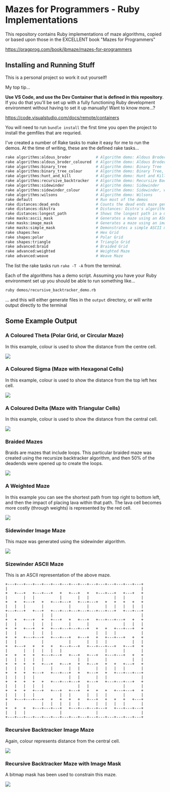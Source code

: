 # Mazes for Programmers - Ruby Implementations

This repository contains Ruby implementations of maze algorithms, copied or based upon those in the EXCELLENT book "Mazes for Programmers"

<https://pragprog.com/book/jbmaze/mazes-for-programmers> 

## Installing and Running Stuff

This is a personal project so work it out yourself! 

My top tip...

**Use VS Code, and use the Dev Container that is defined in this repository**. If you do that you'll be set up with a fully functioning Ruby development environment without having to set it up manually! Want to know more...?

<https://code.visualstudio.com/docs/remote/containers>

You will need to run `bundle install` the first time you open the project to install the gemfiles that are requried.

I've created a number of Rake tasks to make it easy for me to run the demos. At the time of writing, these are the defined rake tasks...

``` bash
rake algorithms:aldous_broder           # Algorithm demo: Aldous Broder
rake algorithms:aldous_broder_coloured  # Algorithm demo: Aldous Broder, with colour
rake algorithms:binary_tree             # Algorithm demo: Binary Tree
rake algorithms:binary_tree_colour      # Algorithm demo: Binary Tree, with colour
rake algorithms:hunt_and_kill           # Algorithm demo: Hunt and Kill
rake algorithms:recursive_backtracker   # Algorithm demo: Recursize Backtracker
rake algorithms:sidewinder              # Algorithm demo: Sidewinder
rake algorithms:sidewinder_colour       # Algorithm demo: Sidewinder, with colour
rake algorithms:wilsons                 # Algorithm demo: Wilsons
rake default                            # Run most of the demos
rake distances:dead_ends                # Counts the dead ends maze generated with a selection of algoritms
rake distances:dikstra                  # Distances: Distra's algorithm
rake distances:longest_path             # Shows the longest path in a maze
rake masks:ascii_mask                   # Generates a maze using an ASCII mask
rake masks:image_mask                   # Generates a maze using an image mask
rake masks:simple_mask                  # Demonstrates a simple ASCII mask
rake shapes:hex                         # Hex Grid
rake shapes:polar                       # Polar Grid
rake shapes:triangle                    # Triangle Grid
rake advanced:braid                     # Braided Grid
rake advanced:weighted                  # Weighted Maze
rake advanced:weave                     # Weave Maze
```

The list the rake tasks run `rake -T -A` from the terminal. 

Each of the algorithms has a demo script. Assuming you have your Ruby environment set up you should be able to run something like...

```bash
ruby demos/recursive_backtracker_demo.rb
```

... and this will either generate files in the `output` directory, or will write output directly to the terminal

## Some Example Output

### A Coloured Theta (Polar Grid, or Circular Maze)
In this example, colour is used to show the distance from the centre cell.

![](examples/polar_grid.png)

### A Coloured Sigma (Maze with Hexagonal Cells)
In this example, colour is used to show the distance from the top left hex cell.

![](examples/hex.png)

### A Coloured Delta (Maze with Triangular Cells)
In this example, colour is used to show the distance from the central cell.

![](examples/delta.png)

### Braided Mazes
Braids are mazes that include loops. This particular braided maze was created using the recursize backtracker algorithm, and then 50% of the deadends were opened up to create the loops.

![](examples/braided_recursive_backtracker.png)


### A Weighted Maze
In this example you can see the shortest path from top right to bottom left, and then the impact of placing lava within that path. The lava cell becomes more costly (through weights) is represented by the red cell.

![](examples/maze_with_lava.png)

### Sidewinder Image Maze
This maze was generated using the sidewinder algorithm.

![](examples/sidewinder.png)

### Sizewinder ASCII Maze
This is an ASCII representation of the above maze.


``` text
+---+---+---+---+---+---+---+---+---+---+---+---+---+---+---+
|                                                           |
+   +---+   +---+---+   +   +---+   +   +---+---+   +---+   +
|       |   |           |       |   |           |   |       |
+   +   +---+   +   +---+---+   +---+---+   +   +   +   +   +
|   |   |       |           |       |       |   |   |   |   |
+---+---+   +---+   +---+---+---+---+---+---+---+   +---+---+
|               |   |                                       |
+   +   +---+   +   +---+   +   +---+   +---+---+---+   +   +
|   |       |   |   |       |       |               |   |   |
+   +   +---+   +   +---+---+---+---+   +   +   +---+---+   +
|   |       |   |   |                   |   |   |           |
+   +   +---+---+   +---+---+   +---+   +   +---+---+   +   +
|   |           |           |       |   |   |           |   |
+   +---+   +   +   +   +---+---+   +---+---+---+   +---+   +
|       |   |   |   |   |                   |       |       |
+   +   +   +   +---+---+   +---+   +---+   +---+---+   +   +
|   |   |   |   |               |   |       |           |   |
+   +   +   +   +---+   +---+   +   +---+   +   +   +---+   +
|   |   |   |       |       |   |       |   |   |   |       |
+   +   +   +---+   +---+---+   +   +---+   +   +---+---+---+
|   |   |   |               |   |       |   |               |
+   +   +   +   +   +---+---+---+   +---+   +---+---+---+   +
|   |   |   |   |               |   |               |       |
+   +   +   +---+   +---+   +---+   +   +   +   +---+---+   +
|   |   |   |           |   |       |   |   |       |       |
+   +---+---+---+   +   +   +   +   +---+   +   +   +   +---+
|               |   |   |   |   |       |   |   |   |       |
+   +   +   +---+---+---+   +---+---+---+---+   +---+---+---+
|   |   |               |               |                   |
+---+---+---+---+---+---+---+---+---+---+---+---+---+---+---+

```
### Recursive Backtracker Image Maze
Again, colour represents distance from the central cell.

![](examples/recursive_backtracker.png)

### Recursive Backtracker Maze with Image Mask
A bitmap mask has been used to constrain this maze.

![](examples/image_mask.png)
 